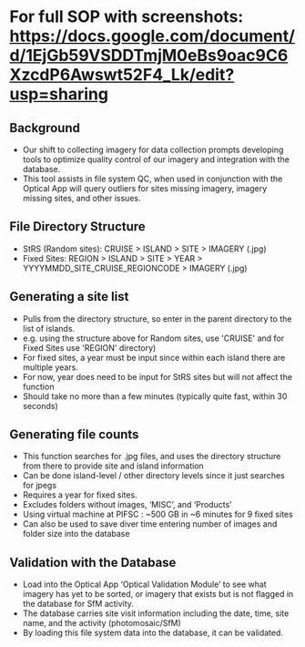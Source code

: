 # For full SOP with screenshots: https://docs.google.com/document/d/1EjGb59VSDDTmjM0eBs9oac9C6XzcdP6Awswt52F4_Lk/edit?usp=sharing

## Background
- Our shift to collecting imagery for data collection prompts developing tools to optimize quality control of our imagery and integration with the database.
- This tool assists in file system QC, when used in conjunction with the Optical App will query outliers for sites missing imagery, imagery missing sites, and other issues. 

## File Directory Structure
- StRS (Random sites): CRUISE > ISLAND > SITE > IMAGERY (.jpg)
- Fixed Sites: REGION > ISLAND > SITE > YEAR > YYYYMMDD_SITE_CRUISE_REGIONCODE > IMAGERY (.jpg)

## Generating a site list
- Pulls from the directory structure, so enter in the parent directory to the list of islands.
- e.g. using the structure above for Random sites, use 'CRUISE' and for Fixed Sites use 'REGION' directory)
- For fixed sites, a year must be input since within each island there are multiple years.
- For now, year does need to be input for StRS sites but will not affect the function
- Should take no more than a few minutes (typically quite fast, within 30 seconds)

## Generating file counts
- This function searches for .jpg files, and uses the directory structure from there to provide site and island information
- Can be done island-level / other directory levels since it just searches for jpegs 
- Requires a year for fixed sites.
- Excludes folders without images, ‘MISC’, and ‘Products’
- Using virtual machine at PIFSC : ~500 GB in ~6 minutes for 9 fixed sites
- Can also be used to save diver time entering number of images and folder size into the database
  
## Validation with the Database
- Load into the Optical App ‘Optical Validation Module’ to see what imagery has yet to be sorted, or imagery that exists but is not flagged in the database for SfM activity.
- The database carries site visit information including the date, time, site name, and the activity (photomosaic/SfM)
- By loading this file system data into the database, it can be validated.

